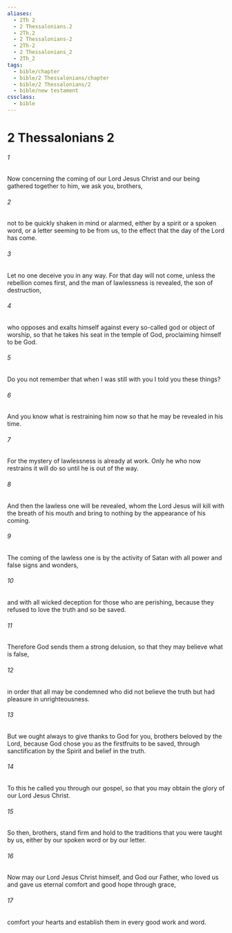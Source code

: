 ```yaml
---
aliases:
  - 2Th 2
  - 2 Thessalonians.2
  - 2Th.2
  - 2 Thessalonians-2
  - 2Th-2
  - 2 Thessalonians_2
  - 2Th_2
tags:
  - bible/chapter
  - bible/2 Thessalonians/chapter
  - bible/2 Thessalonians/2
  - bible/new testament
cssclass:
  - bible
---
```


# 2 Thessalonians 2

###### 1
Now concerning the coming of our Lord Jesus Christ and our being gathered together to him, we ask you, brothers,
###### 2
not to be quickly shaken in mind or alarmed, either by a spirit or a spoken word, or a letter seeming to be from us, to the effect that the day of the Lord has come.
###### 3
Let no one deceive you in any way. For that day will not come, unless the rebellion comes first, and the man of lawlessness is revealed, the son of destruction,
###### 4
who opposes and exalts himself against every so-called god or object of worship, so that he takes his seat in the temple of God, proclaiming himself to be God.
###### 5
Do you not remember that when I was still with you I told you these things?
###### 6
And you know what is restraining him now so that he may be revealed in his time.
###### 7
For the mystery of lawlessness is already at work. Only he who now restrains it will do so until he is out of the way.
###### 8
And then the lawless one will be revealed, whom the Lord Jesus will kill with the breath of his mouth and bring to nothing by the appearance of his coming.
###### 9
The coming of the lawless one is by the activity of Satan with all power and false signs and wonders,
###### 10
and with all wicked deception for those who are perishing, because they refused to love the truth and so be saved.
###### 11
Therefore God sends them a strong delusion, so that they may believe what is false,
###### 12
in order that all may be condemned who did not believe the truth but had pleasure in unrighteousness.
###### 13
But we ought always to give thanks to God for you, brothers beloved by the Lord, because God chose you as the firstfruits  to be saved, through sanctification by the Spirit and belief in the truth.
###### 14
To this he called you through our gospel, so that you may obtain the glory of our Lord Jesus Christ.
###### 15
So then, brothers, stand firm and hold to the traditions that you were taught by us, either by our spoken word or by our letter.
###### 16
Now may our Lord Jesus Christ himself, and God our Father, who loved us and gave us eternal comfort and good hope through grace,
###### 17
comfort your hearts and establish them in every good work and word.


